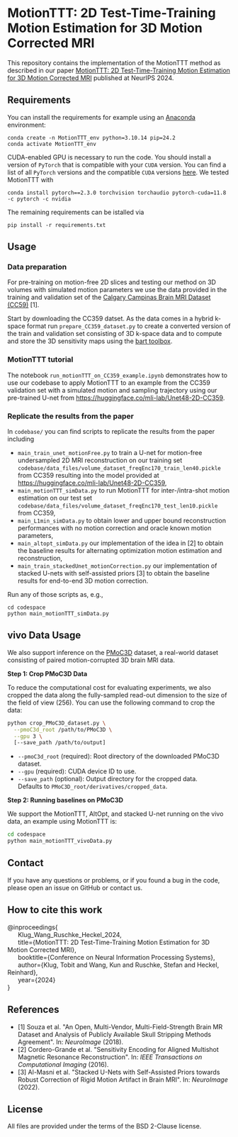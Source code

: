 # MotionTTT: 2D Test-Time-Training Motion Estimation for 3D Motion Corrected MRI

This repository contains the implementation of the MotionTTT method as described in our paper [MotionTTT: 2D Test-Time-Training Motion Estimation for 3D Motion Corrected MRI](https://arxiv.org/abs/2409.09370) published at NeurIPS 2024.

## Requirements

You can install the requirements for example using an [Anaconda](https://www.anaconda.com/download) environment:
```
conda create -n MotionTTT_env python=3.10.14 pip=24.2
conda activate MotionTTT_env
```
CUDA-enabled GPU is necessary to run the code. You should install a version of `PyTorch` that is compatible with your `CUDA` version. You can find a list of all `PyTorch` versions and the compatible `CUDA` versions [here](https://pytorch.org/get-started/previous-versions/). We tested MotionTTT with
```
conda install pytorch==2.3.0 torchvision torchaudio pytorch-cuda=11.8 -c pytorch -c nvidia
```
The remaining requirements can be istalled via
```
pip install -r requirements.txt
```

## Usage

### Data preparation
For pre-training on motion-free 2D slices and testing our method on 3D volumes with simulated motion parameters we use the data provided in the training and validation set of the [Calgary Campinas Brain MRI Dataset (CC59)](https://portal.conp.ca/dataset?id=projects/calgary-campinas#) [1].

Start by downloading the CC359 datset. As the data comes in a hybrid k-space format run `prepare_CC359_dataset.py` to create a converted version of the train and validation set consisting of 3D k-space data and to compute and store the 3D sensitivity maps using the [bart toolbox](https://mrirecon.github.io/bart/). 

### MotionTTT tutorial
The notebook `run_motionTTT_on_CC359_example.ipynb` demonstrates how to use our codebase to apply MotionTTT to an example from the CC359 validation set with a simulated motion and sampling trajectory using our pre-trained U-net from https://huggingface.co/mli-lab/Unet48-2D-CC359.

### Replicate the results from the paper
In `codebase/` you can find scripts to replicate the results from the paper including
- `main_train_unet_motionFree.py` to train a U-net for motion-free undersampled 2D MRI reconstruction on our training set `codebase/data_files/volume_dataset_freqEnc170_train_len40.pickle` from CC359 resulting into the model provided at https://huggingface.co/mli-lab/Unet48-2D-CC359,
- `main_motionTTT_simData.py` to run MotionTTT for inter-/intra-shot motion estimation on our test set `codebase/data_files/volume_dataset_freqEnc170_test_len10.pickle` from CC359,
- `main_L1min_simData.py` to obtain lower and upper bound reconstruction performances with no motion correction and oracle known motion parameters,
- `main_altopt_simData.py` our implementation of the idea in [2] to obtain the baseline results for alternating optimization motion estimation and reconstruction,
- `main_train_stackedUnet_motionCorrection.py` our implementation of stacked U-nets with self-assisted priors [3] to obtain the baseline results for end-to-end 3D motion correction.

Run any of those scripts as, e.g.,
```
cd codespace
python main_motionTTT_simData.py
```

## vivo Data Usage
We also support inference on the [PMoC3D](https://huggingface.co/datasets/mli-lab/PMoC3D) dataset, a real-world dataset consisting of paired motion-corrupted 3D brain MRI data.

**Step 1: Crop PMoC3D Data**

To reduce the computational cost for evaluating
experiments, we also cropped the data along the fully-sampled read-out dimension to the size of the field of view (256). You can use the following command to crop the data:
```bash
python crop_PMoC3D_dataset.py \
  --pmoC3d_root /path/to/PMoC3D \
  --gpu 3 \
  [--save_path /path/to/output]
```

- `--pmoC3d_root` (required): Root directory of the downloaded PMoC3D dataset.
- `--gpu` (required): CUDA device ID to use.
- `--save_path` (optional): Output directory for the cropped data.  
  Defaults to `PMoC3D_root/derivatives/cropped_data`.


**Step 2: Running baselines on PMoC3D**

We support the MotionTTT, AltOpt, and stacked U-net running on the vivo data, an example using MotionTTT is:
```bash
cd codespace
python main_motionTTT_vivoData.py
```

## Contact

If you have any questions or problems, or if you found a bug in the code, please open an issue on GitHub or contact us.


## How to cite this work

 @inproceedings{  
&nbsp;&nbsp;&nbsp;&nbsp;&nbsp; Klug_Wang_Ruschke_Heckel_2024,  
&nbsp;&nbsp;&nbsp;&nbsp;&nbsp; title={MotionTTT: 2D Test-Time-Training Motion Estimation for 3D Motion Corrected MRI},  
&nbsp;&nbsp;&nbsp;&nbsp;&nbsp; booktitle={Conference on Neural Information Processing Systems},  
&nbsp;&nbsp;&nbsp;&nbsp;&nbsp; author={Klug, Tobit and Wang, Kun and Ruschke, Stefan and Heckel, Reinhard},  
&nbsp;&nbsp;&nbsp;&nbsp;&nbsp; year={2024}  
}


## References
- [1] Souza et al.  "An Open, Multi-Vendor, Multi-Field-Strength Brain MR Dataset and Analysis of Publicly Available Skull Stripping Methods Agreement". In: *NeuroImage* (2018).
- [2] Cordero-Grande et al. "Sensitivity Encoding for Aligned Multishot Magnetic Resonance Reconstruction". In: *IEEE Transactions on Computational Imaging* (2016).
- [3] Al-Masni et al. "Stacked U-Nets with Self-Assisted Priors towards Robust Correction of Rigid Motion Artifact in Brain MRI". In: *NeuroImage* (2022).

## License

All files are provided under the terms of the BSD 2-Clause license.
